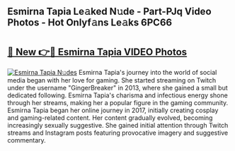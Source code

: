 ## Esmirna Tapia Le𝚊ked N𝚞de - Part-PJq Video Photos - Hot Onlyf𝚊ns Le𝚊ks 6PC66

# <h2><a href="http://ac19016.deff.icu/?id=Esmirna+Tapia">🔗 New 👉🔴 Esmirna Tapia VIDEO Photos</a></h2>

[![Esmirna Tapia N𝚞des](https://i.imgur.com/rIISA9y.gif)](http://ac19016.deff.icu/?id=Esmirna+Tapia)
Esmirna Tapia's journey into the world of social media began with her love for gaming. She started streaming on Twitch under the username "GingerBreaker" in 2013, where she gained a small but dedicated following. Esmirna Tapia's charisma and infectious energy shone through her streams, making her a popular figure in the gaming community. Esmirna Tapia began her online journey in 2017, initially creating cosplay and gaming-related content. Her content gradually evolved, becoming increasingly sexually suggestive. She gained initial attention through Twitch streams and Instagram posts featuring provocative imagery and suggestive commentary.
